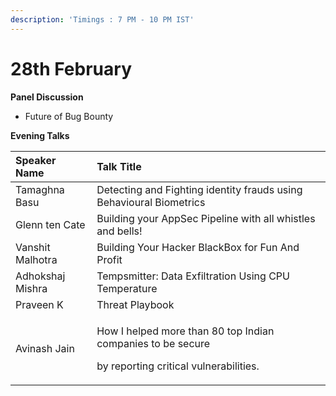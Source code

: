 ```yaml
---
description: 'Timings : 7 PM - 10 PM IST'
---
```


# 28th February

**Panel Discussion**

* Future of Bug Bounty

**Evening Talks**

<table>
  <thead>
    <tr>
      <th style="text-align:left">Speaker Name</th>
      <th style="text-align:left">Talk Title</th>
    </tr>
  </thead>
  <tbody>
    <tr>
      <td style="text-align:left">Tamaghna Basu</td>
      <td style="text-align:left">Detecting and Fighting identity frauds using Behavioural Biometrics</td>
    </tr>
    <tr>
      <td style="text-align:left">Glenn ten Cate</td>
      <td style="text-align:left">Building your AppSec Pipeline with all whistles and bells!</td>
    </tr>
    <tr>
      <td style="text-align:left">Vanshit Malhotra</td>
      <td style="text-align:left">Building Your Hacker BlackBox for Fun And Profit</td>
    </tr>
    <tr>
      <td style="text-align:left">Adhokshaj Mishra</td>
      <td style="text-align:left">Tempsmitter: Data Exfiltration Using CPU Temperature</td>
    </tr>
    <tr>
      <td style="text-align:left">Praveen K</td>
      <td style="text-align:left">Threat Playbook</td>
    </tr>
    <tr>
      <td style="text-align:left">Avinash Jain</td>
      <td style="text-align:left">
        <p>How I helped more than 80 top Indian companies to be secure</p>
        <p>by reporting critical vulnerabilities.</p>
      </td>
    </tr>
  </tbody>
</table>